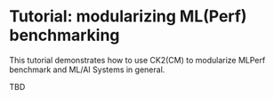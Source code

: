 # Tutorial: modularizing ML(Perf) benchmarking

This tutorial demonstrates how to use CK2(CM) to modularize MLPerf benchmark 
and ML/AI Systems in general.

TBD
